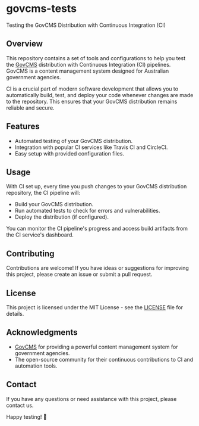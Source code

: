 # govcms-tests

Testing the GovCMS Distribution with Continuous Integration (CI)

## Overview

This repository contains a set of tools and configurations to help you test the [GovCMS](https://www.govcms.gov.au/) distribution with Continuous Integration (CI) pipelines. GovCMS is a content management system designed for Australian government agencies.

CI is a crucial part of modern software development that allows you to automatically build, test, and deploy your code whenever changes are made to the repository. This ensures that your GovCMS distribution remains reliable and secure.

## Features

- Automated testing of your GovCMS distribution.
- Integration with popular CI services like Travis CI and CircleCI.
- Easy setup with provided configuration files.

## Usage

With CI set up, every time you push changes to your GovCMS distribution repository, the CI pipeline will:

- Build your GovCMS distribution.
- Run automated tests to check for errors and vulnerabilities.
- Deploy the distribution (if configured).

You can monitor the CI pipeline's progress and access build artifacts from the CI service's dashboard.

## Contributing

Contributions are welcome! If you have ideas or suggestions for improving this project, please create an issue or submit a pull request.

## License

This project is licensed under the MIT License - see the [LICENSE](LICENSE) file for details.

## Acknowledgments

- [GovCMS](https://www.govcms.gov.au/) for providing a powerful content management system for government agencies.
- The open-source community for their continuous contributions to CI and automation tools.

## Contact

If you have any questions or need assistance with this project, please contact us.

Happy testing! 🚀

